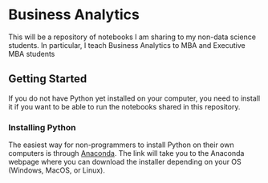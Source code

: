 # Business Analytics
This will be a repository of notebooks I am sharing to my non-data science students. In particular, I teach Business Analytics to MBA and Executive MBA students

## Getting Started

If you do not have Python yet installed on your computer, you need to install it if you want to be able to run the notebooks shared in this repository. 

### Installing Python

The easiest way for non-programmers to install Python on their own computers is through [Anaconda](https://www.anaconda.com/products/individual). The link will take you to the Anaconda webpage where you can download the installer depending on your OS (Windows, MacOS, or Linux).
